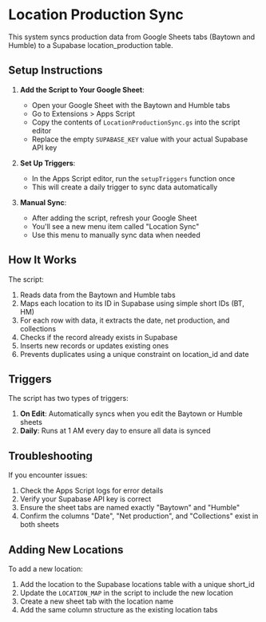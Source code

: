 # Location Production Sync

This system syncs production data from Google Sheets tabs (Baytown and Humble) to a Supabase location_production table.

## Setup Instructions

1. **Add the Script to Your Google Sheet**:
   - Open your Google Sheet with the Baytown and Humble tabs
   - Go to Extensions > Apps Script
   - Copy the contents of `LocationProductionSync.gs` into the script editor
   - Replace the empty `SUPABASE_KEY` value with your actual Supabase API key

2. **Set Up Triggers**:
   - In the Apps Script editor, run the `setupTriggers` function once
   - This will create a daily trigger to sync data automatically

3. **Manual Sync**:
   - After adding the script, refresh your Google Sheet
   - You'll see a new menu item called "Location Sync"
   - Use this menu to manually sync data when needed

## How It Works

The script:
1. Reads data from the Baytown and Humble tabs
2. Maps each location to its ID in Supabase using simple short IDs (BT, HM)
3. For each row with data, it extracts the date, net production, and collections
4. Checks if the record already exists in Supabase
5. Inserts new records or updates existing ones
6. Prevents duplicates using a unique constraint on location_id and date

## Triggers

The script has two types of triggers:
1. **On Edit**: Automatically syncs when you edit the Baytown or Humble sheets
2. **Daily**: Runs at 1 AM every day to ensure all data is synced

## Troubleshooting

If you encounter issues:
1. Check the Apps Script logs for error details
2. Verify your Supabase API key is correct
3. Ensure the sheet tabs are named exactly "Baytown" and "Humble"
4. Confirm the columns "Date", "Net production", and "Collections" exist in both sheets

## Adding New Locations

To add a new location:
1. Add the location to the Supabase locations table with a unique short_id
2. Update the `LOCATION_MAP` in the script to include the new location
3. Create a new sheet tab with the location name
4. Add the same column structure as the existing location tabs
